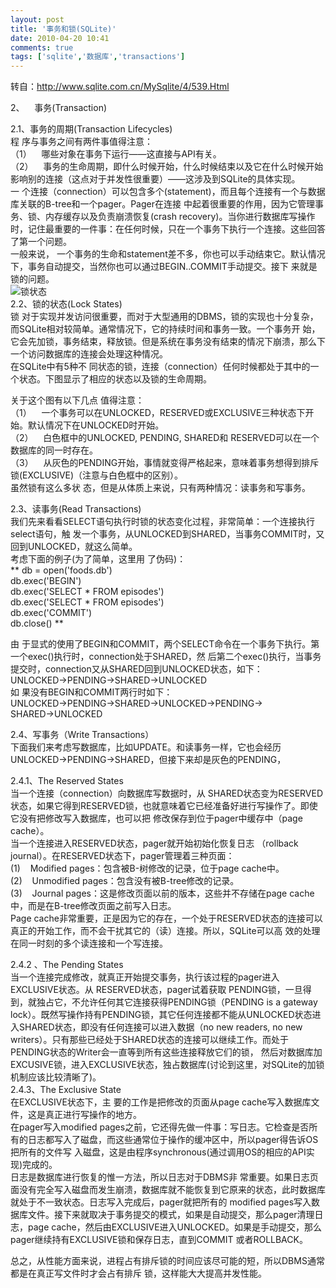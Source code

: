 ```yaml
---
layout: post
title: '事务和锁(SQLite)'
date: 2010-04-20 10:41
comments: true
tags: ['sqlite','数据库','transactions']
---
```


转自：http://www.sqlite.com.cn/MySqlite/4/539.Html

2、    事务(Transaction)

2.1、事务的周期(Transaction Lifecycles)  
程 序与事务之间有两件事值得注意：  
（1）    哪些对象在事务下运行——这直接与API有关。  
（2）    事务的生命周期，即什么时候开始，什么时候结束以及它在什么时候开始影响别的连接（这点对于并发性很重要）——这涉及到SQLite的具体实现。  
一 个连接（connection）可以包含多个(statement)，而且每个连接有一个与数据库关联的B-tree和一个pager。Pager在连接
中起着很重要的作用，因为它管理事务、锁、内存缓存以及负责崩溃恢复(crash
recovery)。当你进行数据库写操作时，记住最重要的一件事：在任何时候，只在一个事务下执行一个连接。这些回答了第一个问题。  
一般来说， 一个事务的生命和statement差不多，你也可以手动结束它。默认情况下，事务自动提交，当然你也可以通过BEGIN..COMMIT手动提交。接下
来就是锁的问题。  
![锁状态](http://hi.csdn.net/attachment/201004/20/0_12717444856lL0.gif)  
2.2、锁的状态(Lock States)  
锁 对于实现并发访问很重要，而对于大型通用的DBMS，锁的实现也十分复杂，而SQLite相对较简单。通常情况下，它的持续时间和事务一致。一个事务开
始，它会先加锁，事务结束，释放锁。但是系统在事务没有结束的情况下崩溃，那么下一个访问数据库的连接会处理这种情况。  
在SQLite中有5种不 同状态的锁，连接（connection）任何时候都处于其中的一个状态。下图显示了相应的状态以及锁的生命周期。

关于这个图有以下几点 值得注意：  
（1）    一个事务可以在UNLOCKED，RESERVED或EXCLUSIVE三种状态下开始。默认情况下在UNLOCKED时开始。  
（2）    白色框中的UNLOCKED, PENDING, SHARED和 RESERVED可以在一个数据库的同一时存在。  
（3）    从灰色的PENDING开始，事情就变得严格起来，意味着事务想得到排斥锁(EXCLUSIVE)（注意与白色框中的区别）。  
虽然锁有这么多状 态，但是从体质上来说，只有两种情况：读事务和写事务。  
  
2.3、读事务(Read Transactions)  
我们先来看看SELECT语句执行时锁的状态变化过程，非常简单：一个连接执行select语句，触
发一个事务，从UNLOCKED到SHARED，当事务COMMIT时，又回到UNLOCKED，就这么简单。  
考虑下面的例子(为了简单，这里用 了伪码)：  
** db = open('foods.db')   
db.exec('BEGIN')  
db.exec('SELECT * FROM episodes')  
db.exec('SELECT * FROM episodes')  
db.exec('COMMIT')  
db.close() **  
  
由 于显式的使用了BEGIN和COMMIT，两个SELECT命令在一个事务下执行。第一个exec()执行时，connection处于SHARED，然
后第二个exec()执行，当事务提交时，connection又从SHARED回到UNLOCKED状态，如下：  
UNLOCKED→PENDING→SHARED→UNLOCKED  
如 果没有BEGIN和COMMIT两行时如下：  
UNLOCKED→PENDING→SHARED→UNLOCKED→PENDING→ SHARED→UNLOCKED  
  
2.4、写事务（Write Transactions）  
下面我们来考虑写数据库，比如UPDATE。和读事务一样，它也会经历 UNLOCKED→PENDING→SHARED，但接下来却是灰色的PENDING，  
  
2.4.1、The Reserved States  
当一个连接（connection）向数据库写数据时，从
SHARED状态变为RESERVED状态，如果它得到RESERVED锁，也就意味着它已经准备好进行写操作了。即使它没有把修改写入数据库，也可以把
修改保存到位于pager中缓存中（page cache）。  
当一个连接进入RESERVED状态，pager就开始初始化恢复日志 （rollback
journal）。在RESERVED状态下，pager管理着三种页面：  
(1)    Modified pages：包含被B-树修改的记录，位于page cache中。  
(2)    Unmodified pages：包含没有被B-tree修改的记录。  
(3)    Journal pages：这是修改页面以前的版本，这些并不存储在page cache中，而是在B-tree修改页面之前写入日志。  
Page cache非常重要，正是因为它的存在，一个处于RESERVED状态的连接可以真正的开始工作，而不会干扰其它的（读）连接。所以，SQLite可以高
效的处理在同一时刻的多个读连接和一个写连接。  
  
2.4.2 、The Pending States  
当一个连接完成修改，就真正开始提交事务，执行该过程的pager进入EXCLUSIVE状态。从 RESERVED状态，pager试着获取
PENDING锁，一旦得到，就独占它，不允许任何其它连接获得PENDING锁（PENDING is a gateway
lock）。既然写操作持有PENDING锁，其它任何连接都不能从UNLOCKED状态进入SHARED状态，即没有任何连接可以进入数据（no new
readers, no new
writers）。只有那些已经处于SHARED状态的连接可以继续工作。而处于PENDING状态的Writer会一直等到所有这些连接释放它们的锁，
然后对数据库加EXCUSIVE锁，进入EXCLUSIVE状态，独占数据库(讨论到这里，对SQLite的加锁机制应该比较清晰了)。  
2.4.3、The Exclusive State  
在EXCLUSIVE状态下，主 要的工作是把修改的页面从page cache写入数据库文件，这是真正进行写操作的地方。  
在pager写入modified
pages之前，它还得先做一件事：写日志。它检查是否所有的日志都写入了磁盘，而这些通常位于操作的缓冲区中，所以pager得告诉OS把所有的文件写
入磁盘，这是由程序synchronous(通过调用OS的相应的API实现)完成的。  
日志是数据库进行恢复的惟一方法，所以日志对于DBMS非
常重要。如果日志页面没有完全写入磁盘而发生崩溃，数据库就不能恢复到它原来的状态，此时数据库就处于不一致状态。日志写入完成后，pager就把所有的
modified pages写入数据库文件。接下来就取决于事务提交的模式，如果是自动提交，那么pager清理日志，page
cache，然后由EXCLUSIVE进入UNLOCKED。如果是手动提交，那么pager继续持有EXCLUSIVE锁和保存日志，直到COMMIT
或者ROLLBACK。  
  
总之，从性能方面来说，进程占有排斥锁的时间应该尽可能的短，所以DBMS通常都是在真正写文件时才会占有排斥 锁，这样能大大提高并发性能。

